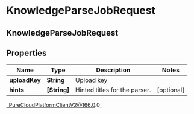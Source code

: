 # KnowledgeParseJobRequest

## KnowledgeParseJobRequest

## Properties

|Name | Type | Description | Notes|
|------------ | ------------- | ------------- | -------------|
| **uploadKey** | **String** | Upload key | |
| **hints** | **[String]** | Hinted titles for the parser. | [optional] |



_PureCloudPlatformClientV2@166.0.0_
